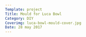 ```yaml
---
Template: project
Title: Mould for Luca Bowl
Category: DIY
Coverimg: luca-bowl-mould-cover.jpg
Date: 28 may 2017
---
```


